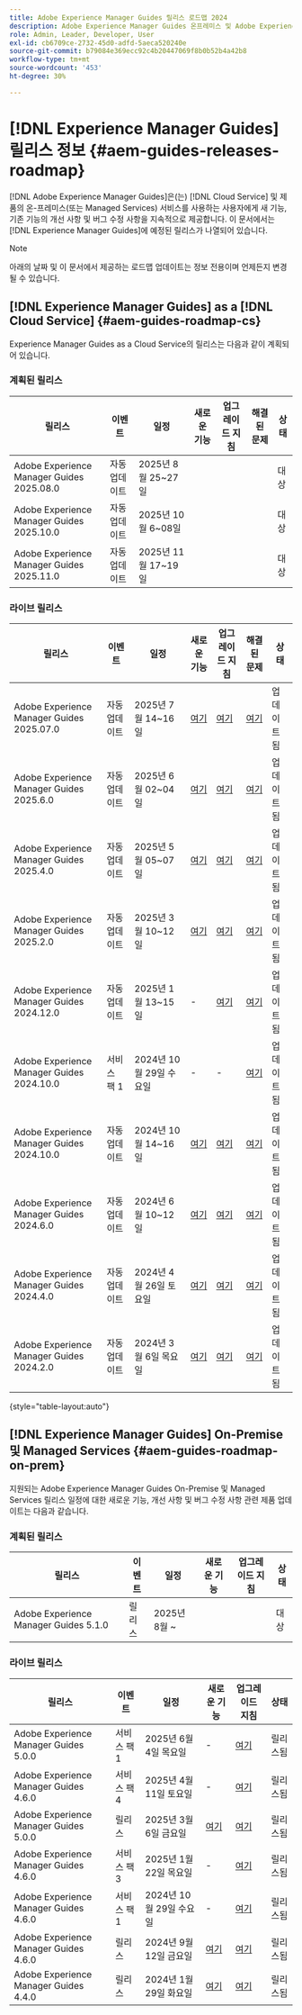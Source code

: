 ```yaml
---
title: Adobe Experience Manager Guides 릴리스 로드맵 2024
description: Adobe Experience Manager Guides 온프레미스 및 Adobe Experience Manager Guides as a Cloud Service의 라이브 및 예정된 릴리스에 대한 정보를 가져옵니다
role: Admin, Leader, Developer, User
exl-id: cb6709ce-2732-45d0-adfd-5aeca520240e
source-git-commit: b79084e369ecc92c4b20447069f8b0b52b4a42b8
workflow-type: tm+mt
source-wordcount: '453'
ht-degree: 30%

---
```


# [!DNL Experience Manager Guides] 릴리스 정보 {#aem-guides-releases-roadmap}

[!DNL Adobe Experience Manager Guides]은(는) [!DNL Cloud Service] 및 제품의 온-프레미스(또는 Managed Services) 서비스를 사용하는 사용자에게 새 기능, 기존 기능의 개선 사항 및 버그 수정 사항을 지속적으로 제공합니다. 이 문서에서는 [!DNL Experience Manager Guides]에 예정된 릴리스가 나열되어 있습니다.

>[!NOTE]
>
>아래의 날짜 및 이 문서에서 제공하는 로드맵 업데이트는 정보 전용이며 언제든지 변경될 수 있습니다.

## [!DNL Experience Manager Guides] as a [!DNL Cloud Service] {#aem-guides-roadmap-cs}

Experience Manager Guides as a Cloud Service의 릴리스는 다음과 같이 계획되어 있습니다.

### 계획된 릴리스


| 릴리스 | 이벤트 | 일정 | 새로운 기능 | 업그레이드 지침 | 해결된 문제 | 상태 |
|---|---|---|---|---|---|---|
| Adobe Experience Manager Guides 2025.08.0 | 자동 업데이트 | 2025년 8월 25~27일 |  |  |  | 대상 |
| Adobe Experience Manager Guides 2025.10.0 | 자동 업데이트 | 2025년 10월 6~08일 |  |  |  | 대상 |
| Adobe Experience Manager Guides 2025.11.0 | 자동 업데이트 | 2025년 11월 17~19일 |  |  |  | 대상 |

### 라이브 릴리스

| 릴리스 | 이벤트 | 일정 | 새로운 기능 | 업그레이드 지침 | 해결된 문제 | 상태 |
|---|---|---|---|---|---|---|
| Adobe Experience Manager Guides 2025.07.0 | 자동 업데이트 | 2025년 7월 14~16일 | [여기](whats-new-2025-07-0.md) | [여기](upgrade-instructions-2025-07-0.md) | [여기](fixed-issues-2025-07-0.md) | 업데이트됨 |
| Adobe Experience Manager Guides 2025.6.0 | 자동 업데이트 | 2025년 6월 02~04일 | [여기](whats-new-2025-06-0.md) | [여기](upgrade-instructions-2025-06-0.md) | [여기](fixed-issues-2025-06-0.md) | 업데이트됨 |
| Adobe Experience Manager Guides 2025.4.0 | 자동 업데이트 | 2025년 5월 05~07일 | [여기](whats-new-2025-04-0.md) | [여기](upgrade-instructions-2025-04-0.md) | [여기](fixed-issues-2025-04-0.md) | 업데이트됨 |
| Adobe Experience Manager Guides 2025.2.0 | 자동 업데이트 | 2025년 3월 10~12일 | [여기](whats-new-2025-02-0.md) | [여기](upgrade-instructions-2025-02-0.md) | [여기](fixed-issues-2025-02-0.md) | 업데이트됨 |
| Adobe Experience Manager Guides 2024.12.0 | 자동 업데이트 | 2025년 1월 13~15일 | - | [여기](upgrade-instructions-2024-12-0.md) | [여기](fixed-issues-2024-12-0.md) | 업데이트됨 |
| Adobe Experience Manager Guides 2024.10.0 | 서비스 팩 1 | 2024년 10월 29일 수요일 | - | - | [여기](fixed-issues-2024-10-0-sp1.md) | 업데이트됨 |
| Adobe Experience Manager Guides 2024.10.0 | 자동 업데이트 | 2024년 10월 14~16일 | [여기](whats-new-2024-10-0.md) | [여기](upgrade-instructions-2024-10-0.md) | [여기](fixed-issues-2024-10-0.md) | 업데이트됨 |
| Adobe Experience Manager Guides 2024.6.0 | 자동 업데이트 | 2024년 6월 10~12일 | [여기](whats-new-2024-06-0.md) | [여기](upgrade-instructions-2024-06-0.md) | [여기](fixed-issues-2024-06-0.md) | 업데이트됨 |
| Adobe Experience Manager Guides 2024.4.0 | 자동 업데이트 | 2024년 4월 26일 토요일 | [여기](whats-new-2024-04-0.md) | [여기](upgrade-instructions-2024-04-0.md) | [여기](fixed-issues-2024-04-0.md) | 업데이트됨 |
| Adobe Experience Manager Guides 2024.2.0 | 자동 업데이트 | 2024년 3월 6일 목요일 | [여기](whats-new-2024-2-0.md) | [여기](upgrade-instructions-2024-2-0.md) | [여기](fixed-issues-2024-2-0.md) | 업데이트됨 |

{style="table-layout:auto"}



## [!DNL Experience Manager Guides] On-Premise 및 Managed Services {#aem-guides-roadmap-on-prem}

지원되는 Adobe Experience Manager Guides On-Premise 및 Managed Services 릴리스 일정에 대한 새로운 기능, 개선 사항 및 버그 수정 사항 관련 제품 업데이트는 다음과 같습니다.

### 계획된 릴리스

| 릴리스 | 이벤트 | 일정 | 새로운 기능 | 업그레이드 지침 | 상태 |
|---|---|---|---|---|---|
| Adobe Experience Manager Guides 5.1.0 | 릴리스 | 2025년 8월 ~ |  |  | 대상 |

### 라이브 릴리스

| 릴리스 | 이벤트 | 일정 | 새로운 기능 | 업그레이드 지침 | 상태 |
|---|---|---|---|---|---|
| Adobe Experience Manager Guides 5.0.0 | 서비스 팩 1 | 2025년 6월 4일 목요일 | - | [여기](upgrade-instructions-5-0-0-sp1.md) | 릴리스됨 |
| Adobe Experience Manager Guides 4.6.0 | 서비스 팩 4 | 2025년 4월 11일 토요일 | - | [여기](upgrade-instructions-4-6-0-sp4.md) | 릴리스됨 |
| Adobe Experience Manager Guides 5.0.0 | 릴리스 | 2025년 3월 6일 금요일 | [여기](whats-new-5-0-0.md) | [여기](upgrade-instructions-5-0-0.md) | 릴리스됨 |
| Adobe Experience Manager Guides 4.6.0 | 서비스 팩 3 | 2025년 1월 22일 목요일 | - | [여기](upgrade-instructions-4-6-0-sp2.md) | 릴리스됨 |
| Adobe Experience Manager Guides 4.6.0 | 서비스 팩 1 | 2024년 10월 29일 수요일 | - | [여기](upgrade-instructions-4-6-0-sp1.md) | 릴리스됨 |
| Adobe Experience Manager Guides 4.6.0 | 릴리스 | 2024년 9월 12일 금요일 | [여기](whats-new-4-6.md) | [여기](upgrade-instructions-4-6-0.md) | 릴리스됨 |
| Adobe Experience Manager Guides 4.4.0 | 릴리스 | 2024년 1월 29일 화요일 | [여기](whats-new-4-4.md) | [여기](upgrade-instructions-4-4.md) | 릴리스됨 |




